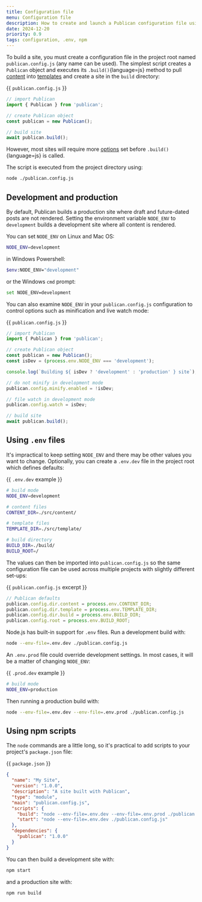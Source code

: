 ```yaml
---
title: Configuration file
menu: Configuration file
description: How to create and launch a Publican configuration file using options for development and production.
date: 2024-12-20
priority: 0.9
tags: configuration, .env, npm
---
```


To build a site, you must create a configuration file in the project root named `publican.config.js` (any name can be used). The simplest script creates a `Publican` object and executes its `.build()`{language=js} method to pull [content](--ROOT--docs/content/files/) into [templates](--ROOT--docs/template/files/) and create a site in the `build` directory:

{{ `publican.config.js` }}
```js
// import Publican
import { Publican } from 'publican';

// create Publican object
const publican = new Publican();

// build site
await publican.build();
```

However, most sites will require more [options](--ROOT--docs/configuration/options/) set before `.build()`{language=js} is called.

The script is executed from the project directory using:

```bash
node ./publican.config.js
```


## Development and production

By default, Publican builds a production site where draft and future-dated posts are not rendered. Setting the environment variable `NODE_ENV` to `development` builds a development site where all content is rendered.

You can set `NODE_ENV` on Linux and Mac OS:

```bash
NODE_ENV=development
```

in Windows Powershell:

```bash
$env:NODE_ENV="development"
```

or the Windows `cmd` prompt:

```bash
set NODE_ENV=development
```

You can also examine `NODE_ENV` in your `publican.config.js` configuration to control options such as minification and live watch mode:

{{ `publican.config.js` }}
```js
// import Publican
import { Publican } from 'publican';

// create Publican object
const publican = new Publican();
const isDev = (process.env.NODE_ENV === 'development');

console.log(`Building ${ isDev ? 'development' : 'production' } site`);

// do not minify in development mode
publican.config.minify.enabled = !isDev;

// file watch in development mode
publican.config.watch = isDev;

// build site
await publican.build();
```


## Using `.env` files

It's impractical to keep setting `NODE_ENV` and there may be other values you want to change. Optionally, you can create a `.env.dev` file in the project root which defines defaults:

{{ `.env.dev` example }}
```bash
# build mode
NODE_ENV=development

# content files
CONTENT_DIR=./src/content/

# template files
TEMPLATE_DIR=./src/template/

# build directory
BUILD_DIR=./build/
BUILD_ROOT=/
```

The values can then be imported into `publican.config.js` so the same configuration file can be used across multiple projects with slightly different set-ups:

{{ `publican.config.js` excerpt }}
```js
// Publican defaults
publican.config.dir.content = process.env.CONTENT_DIR;
publican.config.dir.template = process.env.TEMPLATE_DIR;
publican.config.dir.build = process.env.BUILD_DIR;
publican.config.root = process.env.BUILD_ROOT;
```

Node.js has built-in support for `.env` files. Run a development build with:

```bash
node --env-file=.env.dev ./publican.config.js
```

An `.env.prod` file could override development settings. In most cases, it will be a matter of changing `NODE_ENV`:

{{ `.prod.dev` example }}
```bash
# build mode
NODE_ENV=production
```

Then running a production build with:

```bash
node --env-file=.env.dev --env-file=.env.prod ./publican.config.js
```


## Using npm scripts

The `node` commands are a little long, so it's practical to add scripts to your project's `package.json` file:

{{ `package.json` }}
```json
{
  "name": "My Site",
  "version": "1.0.0",
  "description": "A site built with Publican",
  "type": "module",
  "main": "publican.config.js",
  "scripts": {
    "build": "node --env-file=.env.dev --env-file=.env.prod ./publican.config.js",
    "start": "node --env-file=.env.dev ./publican.config.js"
  },
  "dependencies": {
    "publican": "1.0.0"
  }
}
```

You can then build a development site with:

```bash
npm start
```

and a production site with:

```bash
npm run build
```
